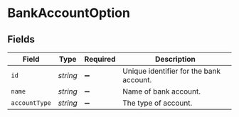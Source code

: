 # BankAccountOption


## Fields

| Field                                   | Type                                    | Required                                | Description                             |
| --------------------------------------- | --------------------------------------- | --------------------------------------- | --------------------------------------- |
| `id`                                    | *string*                                | :heavy_minus_sign:                      | Unique identifier for the bank account. |
| `name`                                  | *string*                                | :heavy_minus_sign:                      | Name of bank account.                   |
| `accountType`                           | *string*                                | :heavy_minus_sign:                      | The type of account.                    |